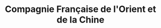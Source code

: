 ---
title: "Compagnie Française de l'Orient et de la Chine"
url: /paris/compagnie-francaise-de-lorient-et-de-la-chine/
shop: décoration intérieure
---